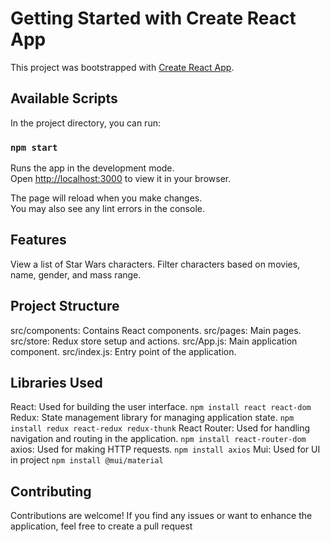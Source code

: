 # Getting Started with Create React App

This project was bootstrapped with [Create React App](https://github.com/facebook/create-react-app).

## Available Scripts

In the project directory, you can run:

### `npm start`

Runs the app in the development mode.\
Open [http://localhost:3000](http://localhost:3000) to view it in your browser.

The page will reload when you make changes.\
You may also see any lint errors in the console.


## Features

View a list of Star Wars characters.
Filter characters based on movies, name, gender, and mass range.

## Project Structure

src/components: Contains React components.
src/pages: Main pages.
src/store: Redux store setup and actions.
src/App.js: Main application component.
src/index.js: Entry point of the application.

## Libraries Used

React: Used for building the user interface. `npm install react react-dom`
Redux: State management library for managing application state. `npm install redux react-redux redux-thunk`
React Router: Used for handling navigation and routing in the application. `npm install react-router-dom`
axios: Used for making HTTP requests. `npm install axios`
Mui: Used for UI in project `npm install @mui/material`

## Contributing

Contributions are welcome! If you find any issues or want to enhance the application, feel free to create a pull request